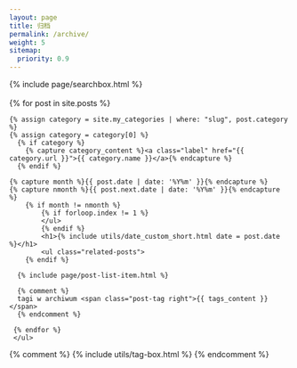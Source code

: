 ```yaml
---
layout: page
title: 归档
permalink: /archive/
weight: 5
sitemap:
  priority: 0.9
---
```


<div class="page">
<!-- 加一个框导入searchbox -->
<!-- {% capture page_subtitle %}
  {% include page/searchbox.html %}
{% endcapture %}
{% include page/title.html title=page.title subtitle=page_subtitle %} -->
  {% include page/searchbox.html %}
	<br/>
	<br/>
    {% for post in site.posts %}

    {% assign category = site.my_categories | where: "slug", post.category %}
    {% assign category = category[0] %}
      {% if category %}
        {% capture category_content %}<a class="label" href="{{ category.url }}">{{ category.name }}</a>{% endcapture %}
      {% endif %}

  	{% capture month %}{{ post.date | date: '%Y%m' }}{% endcapture %}
  	{% capture nmonth %}{{ post.next.date | date: '%Y%m' }}{% endcapture %}
  		{% if month != nmonth %}
  			{% if forloop.index != 1 %}
  			</ul>
  			{% endif %}
  			<h1>{% include utils/date_custom_short.html date = post.date %}</h1>
  			<ul class="related-posts">
  		{% endif %}

      {% include page/post-list-item.html %}

      {% comment %}
      tagi w archiwum <span class="post-tag right">{{ tags_content }}</span>
      {% endcomment %}

     {% endfor %}
  	 </ul>


  {% comment %}
    {% include utils/tag-box.html %}
  {% endcomment %}
</div>

